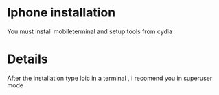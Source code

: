 # Iphone installation #

You must install mobileterminal
and setup tools from cydia


# Details #
After the installation type loic in a terminal , i recomend you in superuser mode